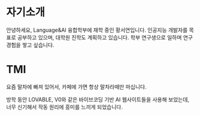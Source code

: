 # 자기소개
안녕하세요, Language&AI 융합학부에 재학 중인 황서연입니다. 인공지능 개발자를 목표로 공부하고 있으며, 대학원 진학도 계획하고 있습니다. 학부 연구생으로 일하며 연구 경험을 쌓고 싶습니다.

# TMI

요즘 말차에 빠져 있어서, 카페에 가면 항상 말차라떼만 마십니다.

방학 동안 LOVABLE, V0와 같은 바이브코딩 기반 AI 웹사이트들을 사용해 보았는데, 너무 신기해서 작동 원리에 흥미를 느끼게 되었습니다.
